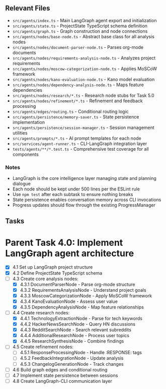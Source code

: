 ## Relevant Files

- `src/agents/index.ts` - Main LangGraph agent export and initialization
- `src/agents/state.ts` - ProjectState TypeScript schema definition  
- `src/agents/graph.ts` - Graph construction and node connections
- `src/agents/nodes/base-node.ts` - Abstract base class for all analysis nodes
- `src/agents/nodes/document-parser-node.ts` - Parses org-mode documents
- `src/agents/nodes/requirements-analysis-node.ts` - Analyzes project requirements
- `src/agents/nodes/moscow-categorization-node.ts` - Applies MoSCoW framework
- `src/agents/nodes/kano-evaluation-node.ts` - Kano model evaluation
- `src/agents/nodes/dependency-analysis-node.ts` - Maps feature dependencies
- `src/agents/nodes/research/*.ts` - Research node stubs for Task 5.0
- `src/agents/nodes/refinement/*.ts` - Refinement and feedback processing
- `src/agents/edges/routing.ts` - Conditional routing logic
- `src/agents/persistence/memory-saver.ts` - State persistence implementation
- `src/agents/persistence/session-manager.ts` - Session management utilities
- `src/agents/prompts/*.ts` - AI prompt templates for each node
- `src/services/agent-runner.ts` - CLI-LangGraph integration layer
- `tests/agents/**/*.test.ts` - Comprehensive test coverage for all components

### Notes

- LangGraph is the core intelligence layer managing state and planning dialogue
- Each node should be kept under 500 lines per the ESLint rule
- Use `npm test` after each subtask to ensure nothing breaks
- State persistence enables conversation memory across CLI invocations
- Progress updates should flow through the existing ProgressManager

## Tasks

# Parent Task 4.0: Implement LangGraph agent architecture

- [x] 4.1 Set up LangGraph project structure
- [x] 4.2 Define ProjectState TypeScript schema
- [ ] 4.3 Create core analysis nodes:
  - [x] 4.3.1 DocumentParserNode - Parse org-mode structure  
  - [x] 4.3.2 RequirementsAnalysisNode - Understand project goals
  - [x] 4.3.3 MoscowCategorizationNode - Apply MoSCoW framework
  - [x] 4.3.4 KanoEvaluationNode - Assess user value
  - [x] 4.3.5 DependencyAnalysisNode - Map feature relationships
- [ ] 4.4 Create research nodes:
  - [x] 4.4.1 TechnologyExtractionNode - Parse for tech keywords
  - [x] 4.4.2 HackerNewsSearchNode - Query HN discussions
  - [x] 4.4.3 RedditSearchNode - Search relevant subreddits
  - [x] 4.4.4 AdditionalResearchNode - Process user topics
  - [x] 4.4.5 ResearchSynthesisNode - Combine findings
- [ ] 4.5 Create refinement nodes:
  - [ ] 4.5.1 ResponseProcessingNode - Handle :RESPONSE: tags
  - [ ] 4.5.2 FeedbackIntegrationNode - Update analysis
  - [ ] 4.5.3 ChangelogGenerationNode - Track changes
- [ ] 4.6 Build graph edges and conditional routing
- [ ] 4.7 Implement state persistence between sessions
- [ ] 4.8 Create LangGraph-CLI communication layer 